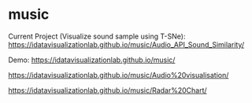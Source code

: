 # music

Current Project (Visualize sound sample using T-SNe): 
https://idatavisualizationlab.github.io/music/Audio_API_Sound_Similarity/

Demo: https://idatavisualizationlab.github.io/music/


https://idatavisualizationlab.github.io/music/Audio%20visualisation/


https://idatavisualizationlab.github.io/music/Radar%20Chart/
